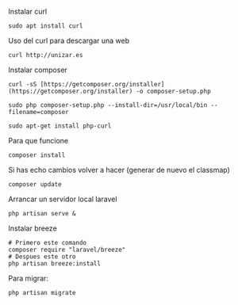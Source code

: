 Instalar curl
```shell
sudo apt install curl
```

Uso del curl para descargar una web
```shell
curl http://unizar.es
```

Instalar composer
```shell
curl -sS [https://getcomposer.org/installer](https://getcomposer.org/installer) -o composer-setup.php
```
```shell
sudo php composer-setup.php --install-dir=/usr/local/bin --filename=composer
```
```shell
sudo apt-get install php-curl
```

Para que funcione
```shell
composer install
```

Si has echo cambios volver a hacer (generar de nuevo el classmap)
```shell
composer update
```

Arrancar un servidor local laravel
```shell
php artisan serve &
```

Instalar breeze
```shell
# Primero este comando
composer require "laravel/breeze"
# Despues este otro
php artisan breeze:install
```

Para migrar:
```shell
php artisan migrate
```

